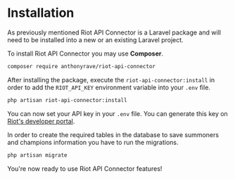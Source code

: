 # Installation

As previously mentioned Riot API Connector is a Laravel package and will need to be installed into a new or an existing Laravel project.

To install Riot API Connector you may use **Composer**.

```bash
composer require anthonyrave/riot-api-connector
```

After installing the package, execute the `riot-api-connector:install` in order to add the `RIOT_API_KEY` environment variable into your `.env` file.

```bash
php artisan riot-api-connector:install
```

You can now set your API key in your `.env` file. You can generate this key on [Riot's developer portal](https://developer.riotgames.com/).

In order to create the required tables in the database to save summoners and champions information you have to run the migrations.

```bash
php artisan migrate
```

You're now ready to use Riot API Connector features!